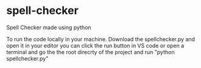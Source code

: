 # spell-checker
Spell Checker made using python

To run the code locally in your machine. Download the spellchecker.py and open it in your editor you can click the run button in VS code or open a terminal and go the the root direcrty of the project and run "python spellchecker.py"
